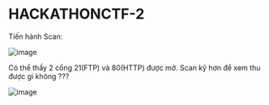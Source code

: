 # HACKATHONCTF-2

Tiến hành Scan:

![image](https://user-images.githubusercontent.com/72652376/125218808-ddb9cd00-e2ed-11eb-8b65-c280f72289d8.png)

Có thể thấy 2 cổng 21(FTP) và 80(HTTP) được mở. Scan kỹ hơn để xem thu được gì không ???

![image](https://user-images.githubusercontent.com/72652376/125218918-19549700-e2ee-11eb-908e-16e31868a146.png)
